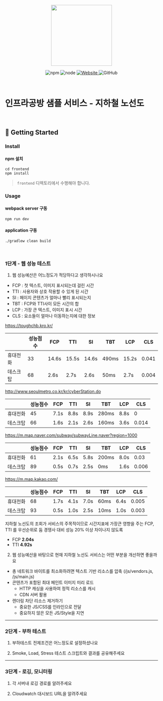 <p align="center">
    <img width="200px;" src="https://raw.githubusercontent.com/woowacourse/atdd-subway-admin-frontend/master/images/main_logo.png"/>
</p>
<p align="center">
  <img alt="npm" src="https://img.shields.io/badge/npm-%3E%3D%205.5.0-blue">
  <img alt="node" src="https://img.shields.io/badge/node-%3E%3D%209.3.0-blue">
  <a href="https://edu.nextstep.camp/c/R89PYi5H" alt="nextstep atdd">
    <img alt="Website" src="https://img.shields.io/website?url=https%3A%2F%2Fedu.nextstep.camp%2Fc%2FR89PYi5H">
  </a>
  <img alt="GitHub" src="https://img.shields.io/github/license/next-step/atdd-subway-service">
</p>

<br>

# 인프라공방 샘플 서비스 - 지하철 노선도

<br>

## 🚀 Getting Started

### Install
#### npm 설치
```
cd frontend
npm install
```
> `frontend` 디렉토리에서 수행해야 합니다.

### Usage
#### webpack server 구동
```
npm run dev
```
#### application 구동
```
./gradlew clean build
```
<br>


### 1단계 - 웹 성능 테스트
1. 웹 성능예산은 어느정도가 적당하다고 생각하시나요

- FCP : 첫 텍스트, 이미지 표시되는데 걸린 시간
- TTI : 사용자와 상호 작용할 수 있게 된 시간
- SI : 페이지 콘텐츠가 얼마나 빨리 표시되는지
- TBT : FCP와 TTI사이 모든 시간의 합
- LCP : 가장 큰 텍스트, 이미지 표시 시간
- CLS : 요소들이 얼마나 이동하는지에 대한 정보

https://toughchb.kro.kr/

|         | 성능점수 | FCP   | TTI   | SI    | TBT   | LCP   | CLS   |
|---------|------|-------|-------|-------|-------|-------|-------|
| 휴대전화|  33  | 14.6s | 15.5s | 14.6s | 490ms | 15.2s | 0.041 |
| 데스크탑    |68|2.6s|2.7s|2.6s| 50ms  |2.7s|0.004|

http://www.seoulmetro.co.kr/kr/cyberStation.do

|      | 성능점수 | FCP      | TTI | SI   | TBT   | LCP  | CLS   |
|---|------|----------|---|------|-------|------|-------|
|휴대전화| 45   | 7.1s     |8.8s| 8.9s | 280ms | 8.8s | 0     |
|데스크탑| 66   | 1.6s |2.1s| 2.6s | 160ms |3.6s| 0.014 |


https://m.map.naver.com/subway/subwayLine.naver?region=1000

|      | 성능점수 | FCP  | TTI  | SI   | TBT   | LCP  | CLS   |
|---|------|------|------|------|-------|------|-------|
|휴대전화| 61   | 2.1s | 6.5s | 5.8s | 200ms | 8.0s | 0.03  |
|데스크탑| 89   | 0.5s | 0.7s | 2.5s | 0ms | 1.6s | 0.006 |

https://m.map.kakao.com/

|      | 성능점수 | FCP  | TTI  | SI   | TBT  | LCP  | CLS   |
|---|------|------|------|------|------|------|-------|
|휴대전화| 68   | 1.7s | 4.1s | 7.0s | 60ms | 6.4s | 0.005 |
|데스크탑| 93   | 0.5s | 1.0s | 2.5s | 10ms | 1.0s | 0.003 |


지하철 노선도의 조회가 서비스의 주목적이므로 시간지표에 가장큰 영향을 주는 FCP, TTI 를 우선순위로 둠
경쟁사 대비 성능 20% 이상 차이나지 않도록 
* FCP **2.04s** 
* TTI **4.92s** 

2. 웹 성능예산을 바탕으로 현재 지하철 노선도 서비스는 어떤 부분을 개선하면 좋을까요
- 총 네트워크 바이트를 최소화하려면 텍스트 기반 리소스를 압축 (/js/vendors.js, /js/main.js)
- 콘텐츠가 포함된 최대 페인트 이미지 미리 로드
  - HTTP 캐싱을 사용하여 정적 리소스를 캐시
  - CDN 서버 활용
- 렌더링 차단 리소스 제거하기
  - 중요한 JS/CSS를 인라인으로 전달
  - 중요하지 않은 모든 JS/Style을 지연
  
---

### 2단계 - 부하 테스트 
1. 부하테스트 전제조건은 어느정도로 설정하셨나요

2. Smoke, Load, Stress 테스트 스크립트와 결과를 공유해주세요

---

### 3단계 - 로깅, 모니터링
1. 각 서버내 로깅 경로를 알려주세요

2. Cloudwatch 대시보드 URL을 알려주세요
